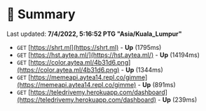 # 📖 Summary
Last updated: **7/4/2022, 5:16:52 PTG "Asia/Kuala_Lumpur"**

- `GET` [https://shrt.ml](https://shrt.ml) - **Up** (1795ms)
- `GET` [https://hst.aytea.ml/](https://hst.aytea.ml/) - **Up** (14194ms)
- `GET` [https://color.aytea.ml/4b31d6.png](https://color.aytea.ml/4b31d6.png) - **Up** (1344ms)
- `GET` [https://memeapi.aytea14.repl.co/gimme](https://memeapi.aytea14.repl.co/gimme) - **Up** (891ms)
- `GET` [https://teledrivemy.herokuapp.com/dashboard](https://teledrivemy.herokuapp.com/dashboard) - **Up** (239ms)
